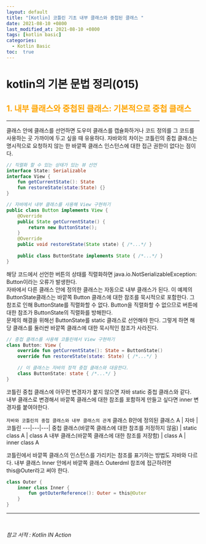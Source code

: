 ```yaml
---
layout: default
title: "[Kotlin] 코틀린 기초 내부 클래스와 중첩된 클래스 "
date: 2021-08-10 +0800
last_modified_at: 2021-08-10 +0800
tags: [kotlin basic]
categories:
  - Kotlin Basic
toc:  true
---
```


# kotlin의 기본 문법 정리(015) 

## <span style="color:orange">1. 내부 클래스와 중첩된 클래스: 기본적으로 중첩 클래스</span>  
---  

클래스 안에 클래스를 선언하면 도우미 클래스를 캡슐화하거나 코드 정의를 그 코드를 사용하는 곳 가까이에 두고 싶을 때 유용하다. 자바와의 차이는 코틀린의 중첩 클래스는 명시적으로 요청하지 않는 한 바깥쪽 클래스 인스턴스에 대한 접근 권한이 없다는 점이다.

```kotlin
// 직렬화 할 수 있는 상태가 있는 뷰 선언
interface State: Serializable
interface View {
    fun getCurrentState(): State
    fun restoreState(state:State) {}
}
```

```java
// 자바에서 내부 클래스를 사용해 View 구현하기
public class Button implements View {
    @Override
    public State getCurrentState() {
        return new ButtonState();
    }
    @Override
    public void restoreState(State state) { /*...*/ }
    
    public class ButtonState implements State { /*...*/ }
}
```

해당 코드에서 선언한 버튼의 상태를 직렬화하면 java.io.NotSerializableException: Button이라는 오류가 발생한다.  
자바에서 다른 클래스 안에 정의한 클래스는 자동으로 내부 클래스가 된다. 이 예제의 ButtonState클래스는 바깥쪽 Button 클래스에 대한 참조를 묵시적으로 포함한다. 그 참조로 인해 ButtonState를 직렬화할 수 없다. Button을 직렬화할 수 없으므로 버튼에 대한 참조가 ButtonState의 직렬화를 방해한다.  
문제의 해결을 위해선 ButtonState를 static 클래스로 선언해야 한다. 그렇게 하면 해당 클래스를 둘러싼 바깥쪽 클래스에 대한 묵시적인 참조가 사라진다.

```kotlin
// 중첩 클래스를 사용해 코틀린에서 View 구현하기
class Button: View {
    override fun getCurrentState(): State = ButtonState()
    override fun restoreState(state: State) { /*...*/ }
    
    // 이 클래스는 자바의 정적 중첩 클래스와 대응한다.
    class ButtonState: state { /*...*/ }
}
```

코틀린 중첩 클래스에 아무런 변경자가 붙지 않으면 자바 static 중첩 클래스와 같다.  
내부 클래스로 변경해서 바깥쪽 클래스에 대한 참조를 포함하게 만들고 싶다면 inner 변경자를 붙여야한다.

`자바와 코틀린의 중첩 클래스와 내부 클래스의 관계`
클래스 B안에 정의된 클래스 A | 자바 | 코틀린
---|---|---|
중첩 클래스(바깥쪽 클래스에 대한 참조를 저정하지 않음) | static class A | class A
내부 클래스(바깥쪽 클래스에 대한 참조를 저장함) | class A | inner class A

코틀린에서 바깥쪽 클래스의 인스턴스를 가리키는 참조를 표기하는 방법도 자바와 다르다. 내부 클래스 Inner 안에서 바깥쪽 클래스 Outerdml 참조에 접근하려면 this@Outer라고 써야 한다.
```kotlin
class Outer {
    inner class Inner {
        fun getOuterReference(): Outer = this@Outer
    }
}
```

---

<br>

*참고 서적 : Kotlin IN Action*